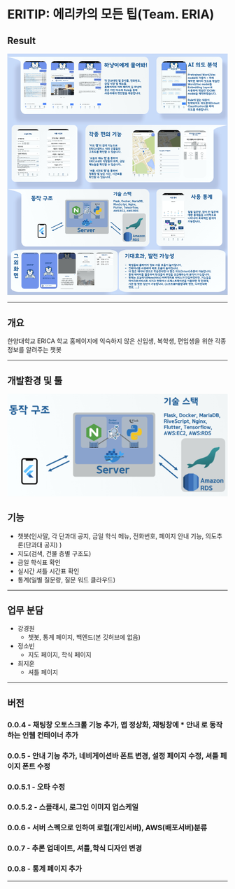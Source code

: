 # ERITIP: 에리카의 모든 팁(Team. ERIA)

## Result

![Untitled](readmeScreenshot/Untitled.png)

---

## 개요

한양대학교 ERICA 학교 홈페이지에 익숙하지 않은 신입생, 복학생, 편입생을 위한 각종 정보를 알려주는 챗봇

---

## 개발환경 및 툴

![Untitled](readmeScreenshot/Untitled%201.png)

## 기능

- 챗봇(인사말, 각 단과대 공지, 금일 학식 메뉴, 전화번호, 페이지 안내 기능, 의도추론(단과대 공지) )
- 지도(검색, 건물 층별 구조도)
- 금일 학식표 확인
- 실시간 셔틀 시간표 확인
- 통계(일별 질문량, 질문 워드 클라우드)

---

## 업무 분담

- 강경원
    - 챗봇, 통계 페이지, 백엔드(본 깃허브에 없음)
- 정소빈
    - 지도 페이지, 학식 페이지
- 최지훈
    - 셔틀 페이지

---

## 버전

### **0.0.4 - 채팅창 오토스크롤 기능 추가, 맵 정상화, 채팅창에 * 안내 로 동작하는 인웹 컨테이너 추가**

### **0.0.5 - 안내 기능 추가, 네비게이션바 폰트 변경, 설정 페이지 수정, 셔틀 페이지 폰트 수정**

### **0.0.5.1 - 오타 수정**

### **0.0.5.2 - 스플래시, 로그인 이미지 업스케일**

### **0.0.6 - 서버 스펙으로 인하여 로컬(개인서버), AWS(배포서버)분류**

### **0.0.7 - 추론 업데이트, 셔틀,학식 디자인 변경**

### **0.0.8 - 통계 페이지 추가**

---
